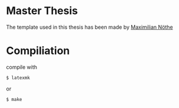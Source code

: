 # Master Thesis 

The template used in this thesis has been made by [Maximilian Nöthe](https://github.com/MaxNoe/tudothesis)


# Compiliation

compile with 
```
$ latexmk
```

or 
```
$ make
```
